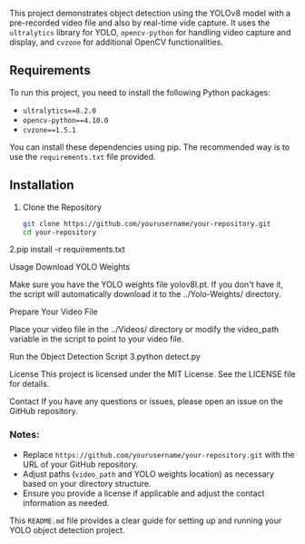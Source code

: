 This project demonstrates object detection using the YOLOv8 model with a pre-recorded video file and also by real-time vide capture. It uses the `ultralytics` library for YOLO, `opencv-python` for handling video capture and display, and `cvzone` for additional OpenCV functionalities.

## Requirements

To run this project, you need to install the following Python packages:

- `ultralytics==8.2.0`
- `opencv-python==4.10.0`
- `cvzone==1.5.1`

You can install these dependencies using pip. The recommended way is to use the `requirements.txt` file provided.

## Installation

1. Clone the Repository

   ```bash
   git clone https://github.com/yourusername/your-repository.git
   cd your-repository
2.pip install -r requirements.txt


Usage
Download YOLO Weights

Make sure you have the YOLO weights file yolov8l.pt. If you don't have it, the script will automatically download it to the ../Yolo-Weights/ directory.

Prepare Your Video File

Place your video file in the ../Videos/ directory or modify the video_path variable in the script to point to your video file.

Run the Object Detection Script
3.python detect.py



License
This project is licensed under the MIT License. See the LICENSE file for details.

Contact
If you have any questions or issues, please open an issue on the GitHub repository.





### Notes:
- Replace `https://github.com/yourusername/your-repository.git` with the URL of your GitHub repository.
- Adjust paths (`video_path` and YOLO weights location) as necessary based on your directory structure.
- Ensure you provide a license if applicable and adjust the contact information as needed.

This `README.md` file provides a clear guide for setting up and running your YOLO object detection project.
